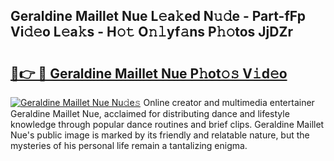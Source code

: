 ## Geraldine Maillet Nue L𝚎a𝚔ed N𝚞𝚍e - Part-fFp Vi𝚍𝚎o L𝚎a𝚔s - H𝚘𝚝 O𝚗𝚕yf𝚊ns P𝚑𝚘tos JjDZr

# <h2><a href="http://kf3wqcc.oniu.top/?m=Geraldine+Maillet+Nue">🔗👉 🔴 Geraldine Maillet Nue P𝚑ot𝚘𝚜 V𝚒d𝚎o</a></h2>

[![Geraldine Maillet Nue Nu𝚍e𝚜](https://i.imgur.com/0qMVB7G.gif)](http://kf3wqcc.oniu.top/?m=Geraldine+Maillet+Nue)
Online creator and multimedia entertainer Geraldine Maillet Nue, acclaimed for distributing dance and lifestyle knowledge through popular dance routines and brief clips. Geraldine Maillet Nue's public image is marked by its friendly and relatable nature, but the mysteries of his personal life remain a tantalizing enigma.  
